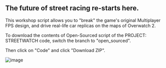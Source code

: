## The future of street racing re-starts here.

This workshop script allows you to "break" the game's original Multiplayer FPS design, and drive real-life car replicas on the maps of Overwatch 2.

To download the contents of Open-Sourced script of the PROJECT: STREETWATCH code, switch the branch to "open_sourced".

Then click on "Code" and click "Download ZIP".

![image](https://github.com/RaidVentadorCourier13/Project_Streetwatch_Open_Sourced/assets/52705052/a480c29a-ad68-4850-9cd8-3bc49220c649)
